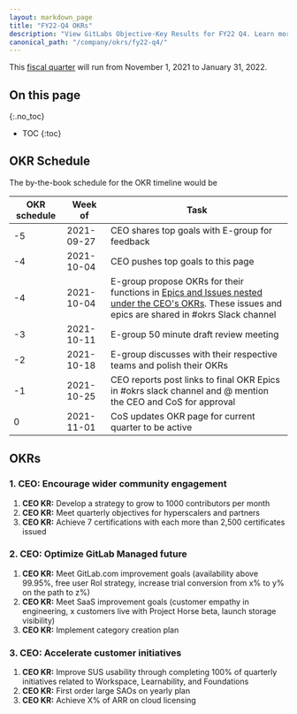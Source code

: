 ```yaml
---
layout: markdown_page
title: "FY22-Q4 OKRs"
description: "View GitLabs Objective-Key Results for FY22 Q4. Learn more here!"
canonical_path: "/company/okrs/fy22-q4/"
---
```


This [fiscal quarter](/handbook/finance/#fiscal-year) will run from November 1, 2021 to January 31, 2022.

## On this page
{:.no_toc}

- TOC
{:toc}

## OKR Schedule
The by-the-book schedule for the OKR timeline would be

| OKR schedule | Week of | Task |
| ------ | ------ | ------ |
| -5 | 2021-09-27 | CEO shares top goals with E-group for feedback |
| -4 | 2021-10-04 | CEO pushes top goals to this page |
| -4 | 2021-10-04 | E-group propose OKRs for their functions in [Epics and Issues nested under the CEO's OKRs](/company/okrs/#executives-propose-okrs-for-their-functions). These issues and epics are shared in #okrs Slack channel |
| -3 | 2021-10-11 | E-group 50 minute draft review meeting |
| -2 | 2021-10-18 | E-group discusses with their respective teams and polish their OKRs |
| -1 | 2021-10-25 | CEO reports post links to final OKR Epics in #okrs slack channel and @ mention the CEO and CoS for approval |
| 0  | 2021-11-01 | CoS updates OKR page for current quarter to be active |


## OKRs

### 1. CEO: Encourage wider community engagement
   1. **CEO KR:** Develop a strategy to grow to 1000 contributors per month
   1. **CEO KR:** Meet quarterly objectives for hyperscalers and partners
   1. **CEO KR:** Achieve 7 certifications with each more than 2,500 certificates issued

### 2. CEO: Optimize GitLab Managed future
   1. **CEO KR:** Meet GitLab.com improvement goals (availability above 99.95%, free user RoI strategy, increase trial conversion from x% to y% on the path to z%)
   1. **CEO KR:** Meet SaaS improvement goals (customer empathy in engineering, x customers live with Project Horse beta, launch storage visibility)
   1. **CEO KR:** Implement category creation plan

### 3. CEO: Accelerate customer initiatives
   1. **CEO KR:** Improve SUS usability through completing 100% of quarterly initiatives related to Workspace, Learnability, and Foundations
   1. **CEO KR:** First order large SAOs on yearly plan
   1. **CEO KR:** Achieve X% of ARR on cloud licensing



